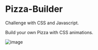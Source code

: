 # Pizza-Builder
Challenge with CSS and Javascript.

Build your own Pizza with CSS animations.

![image](https://user-images.githubusercontent.com/19628554/230980388-a681f7d4-98d0-46e0-a328-ab04d10c40c9.png)
